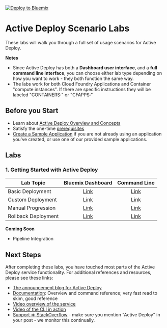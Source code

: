 [![Deploy to Bluemix](https://bluemix.net/deploy/button.png)](https://bluemix.net/deploy?repository=https://github.com/IBM-Bluemix/active-deploy-lab)

# Active Deploy Scenario Labs

These labs will walk you through a full set of usage scenarios for Active Deploy.


**Notes**
* Since Active Deploy has both a **Dashboard user interface**, and a **full command line interface**, you can choose either lab type depending on how you want to work - they both function the same way.
* The labs work for both Cloud Foundry Applications and Container "compute instances". If there are specific instructions they will be labeled "CONTAINERS:" or "CFAPPS:"

## Before you Start
* Learn about [Active Deploy Overview and Concepts](Lab0-Overview.md)
* Satisfy the one-time [prerequisites](Lab0-Prereqs.md)
* [Create a Sample Application](Lab0-SampleApp.md) if you are not already using an application you've created, or use one of our provided sample applications.

## Labs
### 1. Getting Started with Active Deploy
| Lab Topic | Bluemix Dashboard | Command Line |
|-----------|:-----------------:|:------------:|
|Basic Deployment|[Link](./GettingStartedWithActiveDeploy/BluemixDashboard/Lab1.md)|[Link](./GettingStartedWithActiveDeploy/CLI/Lab1.md)|
|Custom Deployment|[Link](./GettingStartedWithActiveDeploy/BluemixDashboard/Lab2.md)|[Link](./GettingStartedWithActiveDeploy/CLI/Lab2.md)|
|Manual Progression|[Link](./GettingStartedWithActiveDeploy/BluemixDashboard/Lab3.md)|[Link](./GettingStartedWithActiveDeploy/CLI/Lab3.md)|
|Rollback Deployment|[Link](./GettingStartedWithActiveDeploy/BluemixDashboard/Lab4.md)|[Link](./GettingStartedWithActiveDeploy/CLI/Lab4.md)|

**Coming Soon**
* Pipeline Integration

## Next Steps

After completing these labs, you have touched most parts of the Active Deploy service functionality. For additional references and resources, please see these links:

* [The announcement blog for Active Deploy](https://developer.ibm.com/bluemix/2015/10/09/bluemix-zero-downtime-deployment)
* [Documentation](https://www.ng.bluemix.net/docs/services/ActiveDeploy/index.html):
Overview and command reference; very fast read to skim, good reference
* [Video overview of the service](https://developer.ibm.com/tv/videos/cloud-foundation-services-demonstration/?cm_mmc=dw-_-trs-_-social-_-generic)
* [Video of the CLI in action](https://www.youtube.com/watch?v=LmsZ4-Mj_pU)
* [Support => StackOverflow](http://stackoverflow.com/questions/tagged/bluemix) - make sure you mention "Active Deploy" in your post - we monitor this continually.
